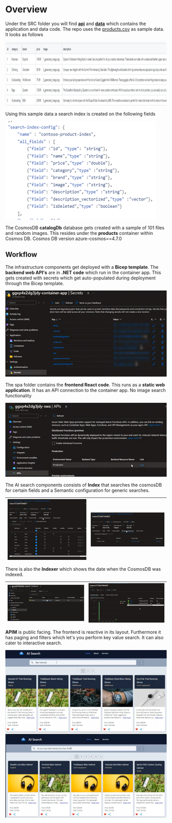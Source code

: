 # Overview

Under the SRC folder you will find **[api](../src/api/)** and **[data](../src/data/)** which contains the application and data code. The repo uses the [products.csv](../data/AzureSearch/data/products.csv) as sample data. It looks as follows

<img src='/media/01_Productsample.PNG' width='850' height='200'>

Using this sample data a search index is created on the following fields

![SearchIndex](../media/01_SearchIndexStructure.PNG)

The CosmosDB **catalogDb** database gets created with a sample of 101 files and random images.
This resides under the **products** container within Cosmos DB. Cosmos DB version azure-cosmos==4.7.0


## Workflow

The infrastructure components get deployed with a **Bicep template**.
The **backend web API's** are in **.NET code** which run in the container app. This gets created with secrets which get auto-populated during deployment through the Bicep template.

![ContainerAppSecrets](../media/01_ContainerAppSecrets.PNG)

The spa folder contains the **frontend React code**. This runs as a **static web application**. It has an API connection to the container app. No image search functionality

![ConnectiontoConaitnerApp](../media/01_ConnectionContainerApp.PNG)




The AI search components consists of **Index** that searches the cosmosDB for certain fields and a Semantic configuration for generic searches. 

|![SearchIndex](../media/01_SearchServiceIndex.PNG)| ![SemanticConfig](../media/01_SemanticConfig.PNG)|
| ------ | ---- |

There is also the **Indexer** which shows the date when the CosmosDB was indexed.

|![Indexer](../media/01_Indexer.PNG)| ![SemanticConfig](../media/01_IndexerDetails.PNG)|
| ------ | ---- |

**APIM** is public facing. The frontend is reactive in its layout. Furthermore it has paging and filters which let's you perform key value search. It can also cater to interactive search.

![KeyValueSearch](../media/01_Keyvaluesearch.png)
![InteractiveSearch](../media/01_InteractiveSearch.png)